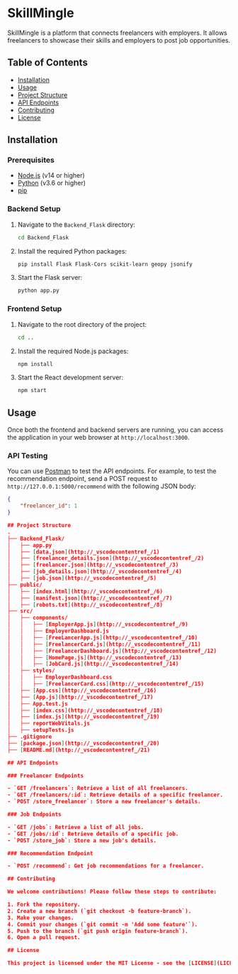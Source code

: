 # SkillMingle

SkillMingle is a platform that connects freelancers with employers. It allows freelancers to showcase their skills and employers to post job opportunities.

## Table of Contents

- [Installation](#installation)
- [Usage](#usage)
- [Project Structure](#project-structure)
- [API Endpoints](#api-endpoints)
- [Contributing](#contributing)
- [License](#license)

## Installation

### Prerequisites

- [Node.js](https://nodejs.org/en/) (v14 or higher)
- [Python](https://www.python.org/downloads/) (v3.6 or higher)
- [pip](https://pip.pypa.io/en/stable/installation/)

### Backend Setup

1. Navigate to the `Backend_Flask` directory:
    ```sh
    cd Backend_Flask
    ```

2. Install the required Python packages:
    ```sh
    pip install Flask Flask-Cors scikit-learn geopy jsonify
    ```

3. Start the Flask server:
    ```sh
    python app.py
    ```

### Frontend Setup

1. Navigate to the root directory of the project:
    ```sh
    cd ..
    ```

2. Install the required Node.js packages:
    ```sh
    npm install
    ```

3. Start the React development server:
    ```sh
    npm start
    ```

## Usage

Once both the frontend and backend servers are running, you can access the application in your web browser at `http://localhost:3000`.

### API Testing

You can use [Postman](https://www.postman.com/) to test the API endpoints. For example, to test the recommendation endpoint, send a POST request to `http://127.0.0.1:5000/recommend` with the following JSON body:
```json
{
    "freelancer_id": 1
}

## Project Structure
.
├── Backend_Flask/
│   ├── app.py
│   ├── [data.json](http://_vscodecontentref_/1)
│   ├── [freelancer_details.json](http://_vscodecontentref_/2)
│   ├── [freelancer.json](http://_vscodecontentref_/3)
│   ├── [job_details.json](http://_vscodecontentref_/4)
│   ├── [job.json](http://_vscodecontentref_/5)
├── public/
│   ├── [index.html](http://_vscodecontentref_/6)
│   ├── [manifest.json](http://_vscodecontentref_/7)
│   ├── [robots.txt](http://_vscodecontentref_/8)
├── src/
│   ├── components/
│   │   ├── [EmployerApp.js](http://_vscodecontentref_/9)
│   │   ├── EmployerDashboard.js
│   │   ├── [FreeLancerApp.js](http://_vscodecontentref_/10)
│   │   ├── [FreelancerCard.js](http://_vscodecontentref_/11)
│   │   ├── [FreelancerDashboard.js](http://_vscodecontentref_/12)
│   │   ├── [HomePage.js](http://_vscodecontentref_/13)
│   │   ├── [JobCard.js](http://_vscodecontentref_/14)
│   ├── styles/
│   │   ├── EmployerDashboard.css
│   │   ├── [FreelancerCard.css](http://_vscodecontentref_/15)
│   ├── [App.css](http://_vscodecontentref_/16)
│   ├── [App.js](http://_vscodecontentref_/17)
│   ├── App.test.js
│   ├── [index.css](http://_vscodecontentref_/18)
│   ├── [index.js](http://_vscodecontentref_/19)
│   ├── reportWebVitals.js
│   ├── setupTests.js
├── .gitignore
├── [package.json](http://_vscodecontentref_/20)
├── [README.md](http://_vscodecontentref_/21)

## API Endpoints

### Freelancer Endpoints

- `GET /freelancers`: Retrieve a list of all freelancers.
- `GET /freelancers/:id`: Retrieve details of a specific freelancer.
- `POST /store_freelancer`: Store a new freelancer's details.

### Job Endpoints

- `GET /jobs`: Retrieve a list of all jobs.
- `GET /jobs/:id`: Retrieve details of a specific job.
- `POST /store_job`: Store a new job's details.

### Recommendation Endpoint

- `POST /recommend`: Get job recommendations for a freelancer.

## Contributing

We welcome contributions! Please follow these steps to contribute:

1. Fork the repository.
2. Create a new branch (`git checkout -b feature-branch`).
3. Make your changes.
4. Commit your changes (`git commit -m 'Add some feature'`).
5. Push to the branch (`git push origin feature-branch`).
6. Open a pull request.

## License

This project is licensed under the MIT License - see the [LICENSE](LICENSE) file for details.